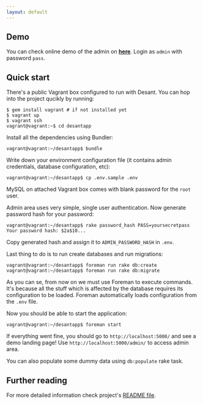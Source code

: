 ```yaml
---
layout: default
---
```


## Demo

You can check online demo of the admin on [**here**](http://demo.desantapp.com/admin).
Login as `admin` with password `pass`.

## Quick start

There's a public Vagrant box configured to run with Desant. You can hop
into the project qucikly by running:

    $ gem install vagrant # if not installed yet
    $ vagrant up
    $ vagrant ssh
    vagrant@vagrant:~$ cd desantapp

Install all the dependencies using Bundler:

    vagrant@vagrant:~/desantapp$ bundle

Write down your environment configuration file (it contains admin credentials,
database configuration, etc):

    vagrant@vagrant:~/desantapp$ cp .env.sample .env

MySQL on attached Vagrant box comes with blank password for the `root` user.

Admin area uses very simple, single user authentication. Now generate
password hash for your password:

    vagrant@vagrant:~/desantapp$ rake password_hash PASS=yoursecretpass
    Your password hash: $2a$10...

Copy generated hash and assign it to `ADMIN_PASSWORD_HASH` in `.env`.

Last thing to do is to run create databases and run migrations: 

    vagrant@vagrant:~/desantapp$ foreman run rake db:create
    vagrant@vagrant:~/desantapp$ foreman run rake db:migrate

As you can se, from now on we must use Foreman to execute commands.
It's because all the stuff which is affected by the database requires 
its configuration to be loaded. Foreman automatically loads configuration 
from the `.env` file.

Now you should be able to start the application:

    vagrant@vagrant:~/desantapp$ foreman start

If everything went fine, you should go to `http://localhost:5000/` and see
a demo landing page! Use `http://localhost:5000/admin/` to access admin
area.

You can also populate some dummy data using `db:populate` rake task.

## Further reading

For more detailed information check project's [README file](https://github.com/nu7hatch/desantapp).
